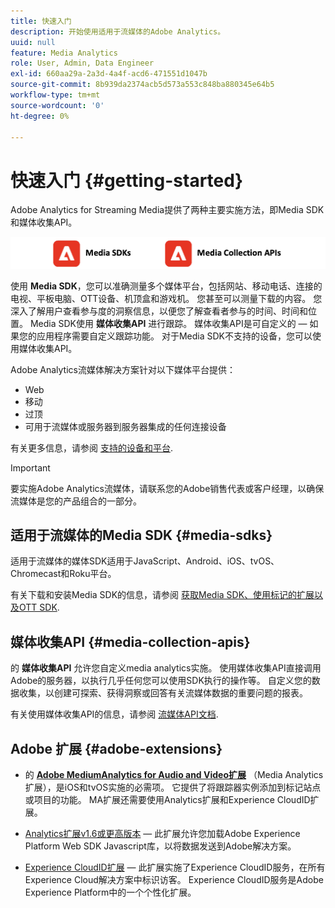 ```yaml
---
title: 快速入门
description: 开始使用适用于流媒体的Adobe Analytics。
uuid: null
feature: Media Analytics
role: User, Admin, Data Engineer
exl-id: 660aa29a-2a3d-4a4f-acd6-471551d1047b
source-git-commit: 8b939da2374acb5d573a553c848ba880345e64b5
workflow-type: tm+mt
source-wordcount: '0'
ht-degree: 0%

---
```


# 快速入门 {#getting-started}

Adobe Analytics for Streaming Media提供了两种主要实施方法，即Media SDK和媒体收集API。

![方法](assets/getting-started2.png)

使用 **Media SDK**，您可以准确测量多个媒体平台，包括网站、移动电话、连接的电视、平板电脑、OTT设备、机顶盒和游戏机。 您甚至可以测量下载的内容。 您深入了解用户查看参与度的洞察信息，以便您了解查看者参与的时间、时间和位置。 Media SDK使用 **媒体收集API** 进行跟踪。 媒体收集API是可自定义的 — 如果您的应用程序需要自定义跟踪功能。 对于Media SDK不支持的设备，您可以使用媒体收集API。

Adobe Analytics流媒体解决方案针对以下媒体平台提供：

* Web
* 移动
* 过顶
* 可用于流媒体或服务器到服务器集成的任何连接设备

有关更多信息，请参阅 [支持的设备和平台](#_Supported_devices_and).

>[!IMPORTANT]
>
>要实施Adobe Analytics流媒体，请联系您的Adobe销售代表或客户经理，以确保流媒体是您的产品组合的一部分。

## 适用于流媒体的Media SDK {#media-sdks}

适用于流媒体的媒体SDK适用于JavaScript、Android、iOS、tvOS、Chromecast和Roku平台。

有关下载和安装Media SDK的信息，请参阅 [获取Media SDK、使用标记的扩展以及OTT SDK](/help/getting-started/download-sdks.md).


## 媒体收集API {#media-collection-apis}

的 **媒体收集API** 允许您自定义media analytics实施。 使用媒体收集API直接调用Adobe的服务器，以执行几乎任何您可以使用SDK执行的操作等。 自定义您的数据收集，以创建可探索、获得洞察或回答有关流媒体数据的重要问题的报表。

有关使用媒体收集API的信息，请参阅 [流媒体API文档](/help/implementation/media-collection-api/mc-api-overview.md).

## Adobe 扩展 {#adobe-extensions}

* 的 [**Adobe MediumAnalytics for Audio and Video扩展**](https://experienceleague.adobe.com/docs/experience-platform/tags/extensions/adobe/media-analytics/overview.html?lang=en) （Media Analytics扩展），是iOS和tvOS实施的必需项。 它提供了将跟踪器实例添加到标记站点或项目的功能。 MA扩展还需要使用Analytics扩展和Experience CloudID扩展。

* [Analytics扩展v1.6或更高版本](https://experienceleague.adobe.com/docs/experience-platform/tags/extensions/adobe/analytics/overview.html?lang=en) — 此扩展允许您加载Adobe Experience Platform Web SDK Javascript库，以将数据发送到Adobe解决方案。

* [Experience CloudID扩展](https://experienceleague.adobe.com/docs/experience-platform/tags/extensions/adobe/id-service/overview.html?lang=en) — 此扩展实施了Experience CloudID服务，在所有Experience Cloud解决方案中标识访客。 Experience CloudID服务是Adobe Experience Platform中的一个个性化扩展。
